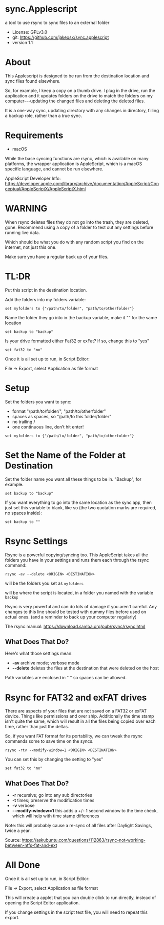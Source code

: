 # sync.Applescript

a tool to use rsync to sync files to an external folder

* License: GPLv3.0
* git: https://github.com/jakeosx/sync.applescript
* version 1.1

# About

This Applescript is designed to be run from the destination location and sync files found elsewhere. 

So, for example, I keep a copy on a thumb drive. I plug in the drive, run the application and it updates folders on the drive to match the folders on my computer---updating the changed files and deleting the deleted files. 

It is a one-way sync, updating <DESTINATION> directory with any changes in <ORIGIN> directory, filling a backup role, rather than a true sync.

# Requirements

* macOS

While the base syncing functions are rsync, which is available on many platforms, the wrapper application is AppleScript, which is a macOS specific language, and cannot be run elsewhere. 

AppleScript Developer Info: https://developer.apple.com/library/archive/documentation/AppleScript/Conceptual/AppleScriptX/AppleScriptX.html

# WARNING

When rsync deletes files they do not go into the trash, they are deleted, gone. Recommend using a copy of a folder to test out any settings before running live data. 

Which should be what you do with any random script you find on the internet, not just this one. 

Make sure you have a regular back up of your files.

# TL:DR

Put this script in the destination location. 

Add the folders into my folders variable:

```
set myfolders to {"/path/to/folder", "path/to/otherfolder"}
```

Name the folder they go into in the backup variable, make it "" for the same location

```
set backup to "backup"
```

Is your drive formatted either Fat32 or exFat? If so, change this to "yes"

```
set fat32 to "no"
```

Once it is all set up to run, in Script Editor:

File -> Export, select Application as file format

# Setup

Set the folders you want to sync:

* format "/path/to/folder/", "path/to/otherfolder"
* spaces as spaces, so "/path/to this folder/folder"
* no trailing / 
* one continuous line, don't hit enter! 

```
set myfolders to {"/path/to/folder", "path/to/otherfolder"}
```

# Set the Name of the Folder at Destination

Set the folder name you want all these things to be in. "Backup", for example. 

```
set backup to "backup"
```

If you want everything to go into the same location as the sync app, then just set this variable to blank, like so (the two quotation marks are required, no spaces inside): 

```
set backup to ""
```

# Rsync Settings

Rsync is a powerful copying/syncing too. This AppleScript takes all the folders you have in your settings and runs them each through the rsync command: 

```
rsync -av --delete <ORIGIN> <DESTINATION>
```

<ORIGIN> will be the folders you set as `myfolders`

<DESTINATION> will be where the script is located, in a folder you named with the variable `backup`

Rsync is very powerful and can do lots of damage if you aren't careful. Any changes to this line should be tested with dummy files before used on actual ones. (and a reminder to back up your computer regularly)

The rsync manual: https://download.samba.org/pub/rsync/rsync.html

## What Does That Do? 

Here's what those settings mean:

* **-av** archive mode; verbose mode
* **--delete** deletes the files at the destination that were deleted on the host

Path variables are enclosed in " " so spaces can be allowed. 

# Rsync for FAT32 and exFAT drives 

There are aspects of your files that are not saved on a FAT32 or exFAT device. Things like permissions and over ship. Additionally the time stamp isn't quite the same, which will result in all the files being copied over each time, rather than just the deltas. 

So, if you want FAT format for its portability, we can tweak the rsync commands some to save time on the syncs. 

```
rsync -rtv --modify-window=1 <ORIGIN> <DESTINATION>
```

You can set this by changing the setting to "yes"

```
set fat32 to "no"
```

## What Does That Do? 

* **-r** recursive; go into any sub directories 
* **-t** times; preserve the modification times 
* **-v** verbose 
* **--modify-window=1** this adds a +/- 1 second window to the time check, which will help with time stamp differences

Note: this will probably cause a re-sync of all files after Daylight Savings, twice a year. 

Source: https://askubuntu.com/questions/112863/rsync-not-working-between-ntfs-fat-and-ext

# All Done 

Once it is all set up to run, in Script Editor:

File -> Export, select Application as file format

This will create a applet that you can double click to run directly, instead of opening the Script Editor application. 

If you change settings in the script text file, you will need to repeat this export.